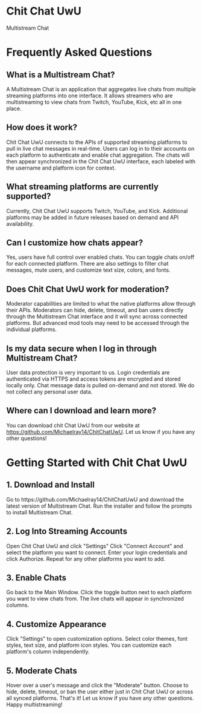 # Chit Chat UwU
Multistream Chat

<h1>Frequently Asked Questions</h1>

<h2>What is a Multistream Chat?</h2>

A Multistream Chat is an application that aggregates live chats from multiple streaming platforms into one interface. It allows streamers who are multistreaming to view chats from Twitch, YouTube, Kick, etc all in one place.

<h2>How does it work?</h2>

Chit Chat UwU connects to the APIs of supported streaming platforms to pull in live chat messages in real-time. Users can log in to their accounts on each platform to authenticate and enable chat aggregation. The chats will then appear synchronized in the Chit Chat UwU interface, each labeled with the username and platform icon for context. 

<h2>What streaming platforms are currently supported?</h2>

Currently, Chit Chat UwU supports Twitch, YouTube, and Kick. Additional platforms may be added in future releases based on demand and API availability.

<h2>Can I customize how chats appear?</h2>

Yes, users have full control over enabled chats. You can toggle chats on/off for each connected platform. There are also settings to filter chat messages, mute users, and customize text size, colors, and fonts.

<h2>Does Chit Chat UwU work for moderation?</h2> 

Moderator capabilities are limited to what the native platforms allow through their APIs. Moderators can hide, delete, timeout, and ban users directly through the Multistream Chat interface and it will sync across connected platforms. But advanced mod tools may need to be accessed through the individual platforms.

<h2>Is my data secure when I log in through Multistream Chat?</h2>

User data protection is very important to us. Login credentials are authenticated via HTTPS and access tokens are encrypted and stored locally only. Chat message data is pulled on-demand and not stored. We do not collect any personal user data.

<h2>Where can I download and learn more?</h2>

You can download chit Chat UwU from our website at https://github.com/Michaelray14/ChitChatUwU. Let us know if you have any other questions!



# Getting Started with Chit Chat UwU 
<h2>1. Download and Install</h2>
Go to https://github.com/Michaelray14/ChitChatUwU and download the latest version of Multistream Chat.
Run the installer and follow the prompts to install Multistream Chat.
<h2>2. Log Into Streaming Accounts</h2>
Open Chit Chat UwU and click "Settings"
Click "Connect Account" and select the platform you want to connect.
Enter your login credentials and click Authorize.
Repeat for any other platforms you want to add.
<h2>3. Enable Chats</h2>
Go back to the Main Window.
Click the toggle button next to each platform you want to view chats from.
The live chats will appear in synchronized columns.
<h2>4. Customize Appearance</h2>
Click "Settings" to open customization options.
Select color themes, font styles, text size, and platform icon styles.
You can customize each platform's column independently.
<h2>5. Moderate Chats</h2>
Hover over a user's message and click the "Moderate" button.
Choose to hide, delete, timeout, or ban the user either just in Chit Chat UwU or across all synced platforms.
That's it! Let us know if you have any other questions. Happy multistreaming!
